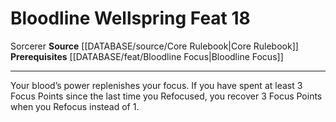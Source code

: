 ﻿---
feat: Bloodline Wellspring
id: '628'
level: '18'
name: Bloodline Wellspring
prerequisite: '[[DATABASE/feat/Bloodline Focus|Bloodline Focus]]'
rarity: Common
source: '[[DATABASE/source/Core Rulebook|Core Rulebook]]'
trait:
- '[[DATABASE/trait/Sorcerer|Sorcerer]]'
type: Feat

---
# Bloodline Wellspring <span class="item-type">Feat 18</span>

<span class="item-trait">Sorcerer</span>
**Source** [[DATABASE/source/Core Rulebook|Core Rulebook]] 
**Prerequisites** [[DATABASE/feat/Bloodline Focus|Bloodline Focus]]

---
Your blood’s power replenishes your focus. If you have spent at least 3 Focus Points since the last time you Refocused, you recover 3 Focus Points when you Refocus instead of 1.